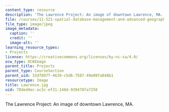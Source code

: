 ```yaml
---
content_type: resource
description: 'The Lawrence Project: An image of downtown Lawrence, MA.'
file: /courses/11-521-spatial-database-management-and-advanced-geographic-information-systems-spring-2003/78ded4ecac3cef31148d939478fa7258_Lawrence.jpg
file_type: image/jpeg
image_metadata:
  caption: ''
  credit: ''
  image-alt: ''
learning_resource_types:
- Projects
license: https://creativecommons.org/licenses/by-nc-sa/4.0/
ocw_type: OCWImage
parent_title: Projects
parent_type: CourseSection
parent_uid: 33df897f-4639-c5d6-7587-49e09fa048b1
resourcetype: Image
title: Lawrence.jpg
uid: 78ded4ec-ac3c-ef31-148d-939478fa7258
---
```

The Lawrence Project: An image of downtown Lawrence, MA.